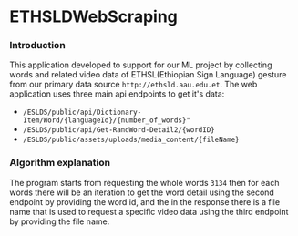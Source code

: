 # ETHSLDWebScraping
### Introduction
This application developed to support for our ML project by collecting words and related video data of ETHSL(Ethiopian Sign Language) gesture
from our primary data source `http://ethsld.aau.edu.et`. The web application uses three main api endpoints to get it's data:
- `/ESLDS/public/api/Dictionary-Item/Word/{languageId}/{number_of_words}"`
- `/ESLDS/public/api/Get-RandWord-Detail2/{wordID}`
- `/ESLDS/public/assets/uploads/media_content/{fileName}`

### Algorithm explanation
The program starts from requesting the whole words `3134` then for each words there will be an iteration to get the word
detail using the second endpoint by providing the word id, and the in the response there is a file name that is used to request a specific video
data using the third endpoint by providing the file name.
